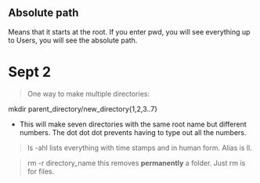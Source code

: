 Absolute path
-------------
Means that it starts at the root. If you enter pwd, you will see everything up to Users, you will see the absolute path.

Sept 2
=======
> One way to make multiple directories:

mkdir parent_directory/new_directory{1,2,3..7}

- This will make seven directories with the same root name but different numbers. The dot dot dot prevents having to type out all the numbers.

> ls -ahl lists everything with time stamps and in human form. Alias is ll.

> rm -r directory_name this removes **permanently** a folder. Just rm is for files.
